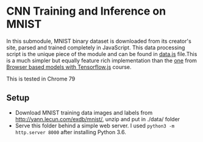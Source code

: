 # CNN Training and Inference on MNIST 

In this submodule, MNIST binary dataset is downloaded from its creator's site, parsed and trained completely in JavaScript. This data processing script is the unique piece of the module and can be found in [data.js](3-mnist-cnn/data.js) file.This is a much simpler but equally feature rich implementation than the [one](https://github.com/lmoroney/dlaicourse/blob/master/TensorFlow%20Deployment/Course%201%20-%20TensorFlow-JS/Week%202/Examples/data.js) from [Browser based models with Tensorflow.js](https://www.coursera.org/learn/browser-based-models-tensorflow/home/welcome) course.

This is tested in Chrome 79

## Setup
- Download MNIST training data images and labels from http://yann.lecun.com/exdb/mnist/, unzip and put in ./data/ folder
- Serve this folder behind a simple web server. I used `python3 -m http.server 8000` after installing Python 3.6.